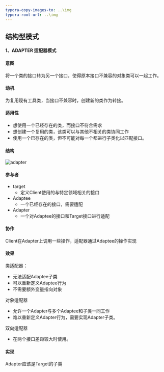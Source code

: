 ```yaml
---
typora-copy-images-to: ..\img
typora-root-url: ..\img
---
```


## 结构型模式

#### 1、ADAPTER 适配器模式

#### 意图

将一个类的接口转为另一个接口，使得原本接口不兼容的对象类可以一起工作。

#### 动机

为复用现有工具类，当接口不兼容时，创建新的类作为转接。

#### 适用性

* 想使用一个已经存在的类，而接口不符合需求
* 想创建一个复用的类，该类可以与其他不相关的类协同工作
* 使用一个已存在的类，但不可能对每一个都进行子类化以匹配接口。

#### 结构

![adapter](/adapter.png)

#### 参与者

* target
  * 定义Client使用的与特定领域相关的接口
* Adaptee
  * 一个已经存在的接口，需要适配
* Adapter
  * 一个对Adaptee的接口和Target接口进行适配

#### 协作

Client在Adapter上调用一些操作，适配器通过Adaptee的操作实现

#### 效果

类适配器：

* 无法适配Adaptee子类
* 可以重新定义Adaptee行为
* 不需要额外变量指向对象

对象适配器

* 允许一个Adapter与多个Adaptee和子类一同工作
* 难以重新定义Adapter行为，需要实现Adapter子类。

双向适配器

* 在两个接口差距较大时使用。

#### 实现

Adapter应该是Target的子类